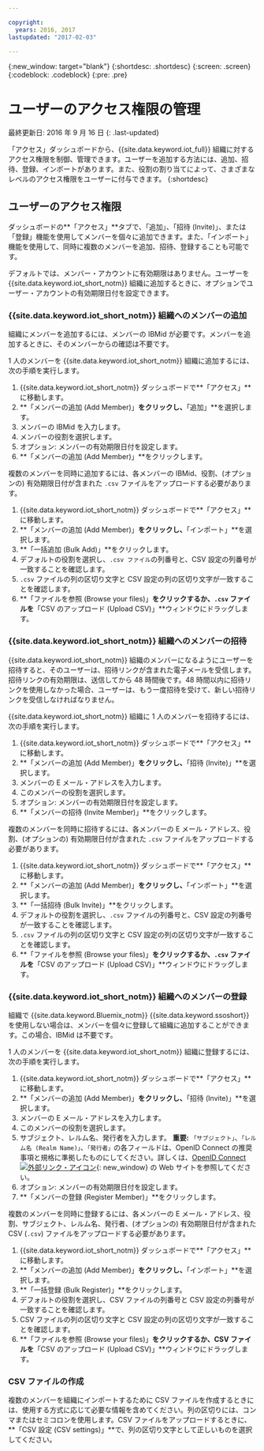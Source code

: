 ```yaml
---

copyright:
  years: 2016, 2017
lastupdated: "2017-02-03"

---
```


{:new_window: target="blank"}
{:shortdesc: .shortdesc}
{:screen: .screen}
{:codeblock: .codeblock}
{:pre: .pre}

# ユーザーのアクセス権限の管理
最終更新日: 2016 年 9 月 16 日
{: .last-updated}

「アクセス」ダッシュボードから、{{site.data.keyword.iot_full}} 組織に対するアクセス権限を制御、管理できます。ユーザーを追加する方法には、追加、招待、登録、インポートがあります。また、役割の割り当てによって、さまざまなレベルのアクセス権限をユーザーに付与できます。
{:shortdesc}

## ユーザーのアクセス権限

ダッシュボードの**「アクセス」**タブで、「追加」、「招待 (Invite)」、または「登録」機能を使用してメンバーを個々に追加できます。また、「インポート」機能を使用して、同時に複数のメンバーを追加、招待、登録することも可能です。

デフォルトでは、メンバー・アカウントに有効期限はありません。ユーザーを {{site.data.keyword.iot_short_notm}} 組織に追加するときに、オプションでユーザー・アカウントの有効期限日付を設定できます。

### {{site.data.keyword.iot_short_notm}} 組織へのメンバーの追加

組織にメンバーを追加するには、メンバーの IBMid が必要です。メンバーを追加するときに、そのメンバーからの確認は不要です。

1 人のメンバーを {{site.data.keyword.iot_short_notm}} 組織に追加するには、次の手順を実行します。
1. {{site.data.keyword.iot_short_notm}} ダッシュボードで**「アクセス」**に移動します。
2. **「メンバーの追加 (Add Member)」**をクリックし、**「追加」**を選択します。
3. メンバーの IBMid を入力します。
4. メンバーの役割を選択します。
5. オプション: メンバーの有効期限日付を設定します。
6. **「メンバーの追加 (Add Member)」**をクリックします。

複数のメンバーを同時に追加するには、各メンバーの IBMid、役割、(オプションの) 有効期限日付が含まれた `.csv` ファイルをアップロードする必要があります。
1. {{site.data.keyword.iot_short_notm}} ダッシュボードで**「アクセス」**に移動します。
2. **「メンバーの追加 (Add Member)」**をクリックし、**「インポート」**を選択します。
3. **「一括追加 (Bulk Add)」**をクリックします。
4. デフォルトの役割を選択し、`.csv ファイル`の列番号と、CSV 設定の列番号が一致することを確認します。
5. `.csv` ファイルの列の区切り文字と CSV 設定の列の区切り文字が一致することを確認します。
6. **「ファイルを参照 (Browse your files)」**をクリックするか、`.csv` ファイルを**「CSV のアップロード (Upload CSV)」**ウィンドウにドラッグします。

### {{site.data.keyword.iot_short_notm}} 組織へのメンバーの招待

{{site.data.keyword.iot_short_notm}} 組織のメンバーになるようにユーザーを招待すると、そのユーザーは、招待リンクが含まれた電子メールを受信します。招待リンクの有効期限は、送信してから 48 時間後です。48 時間以内に招待リンクを使用しなかった場合、ユーザーは、もう一度招待を受けて、新しい招待リンクを受信しなければなりません。

{{site.data.keyword.iot_short_notm}} 組織に 1 人のメンバーを招待するには、次の手順を実行します。
1. {{site.data.keyword.iot_short_notm}} ダッシュボードで**「アクセス」**に移動します。
2. **「メンバーの追加 (Add Member)」**をクリックし、**「招待 (Invite)」**を選択します。
3. メンバーの E メール・アドレスを入力します。
4. このメンバーの役割を選択します。
5. オプション: メンバーの有効期限日付を設定します。
6. **「メンバーの招待 (Invite Member)」**をクリックします。

複数のメンバーを同時に招待するには、各メンバーの E メール・アドレス、役割、(オプションの) 有効期限日付が含まれた `.csv` ファイルをアップロードする必要があります。
1. {{site.data.keyword.iot_short_notm}} ダッシュボードで**「アクセス」**に移動します。
2. **「メンバーの追加 (Add Member)」**をクリックし、**「インポート」**を選択します。
3. **「一括招待 (Bulk Invite)」**をクリックします。
4. デフォルトの役割を選択し、`.csv` ファイルの列番号と、CSV 設定の列番号が一致することを確認します。
5. `.csv` ファイルの列の区切り文字と CSV 設定の列の区切り文字が一致することを確認します。
6. **「ファイルを参照 (Browse your files)」**をクリックするか、`.csv` ファイルを**「CSV のアップロード (Upload CSV)」**ウィンドウにドラッグします。

### {{site.data.keyword.iot_short_notm}} 組織へのメンバーの登録

組織で {{site.data.keyword.Bluemix_notm}} {{site.data.keyword.ssoshort}} を使用しない場合は、メンバーを個々に登録して組織に追加することができます。この場合、IBMid は不要です。

1 人のメンバーを {{site.data.keyword.iot_short_notm}} 組織に登録するには、次の手順を実行します。
1. {{site.data.keyword.iot_short_notm}} ダッシュボードで**「アクセス」**に移動します。
2. **「メンバーの追加 (Add Member)」**をクリックし、**「招待 (Invite)」**を選択します。
3. メンバーの E メール・アドレスを入力します。
4. このメンバーの役割を選択します。
5. サブジェクト、レルム名、発行者を入力します。
   **重要:** `「サブジェクト」`、`「レルム名 (Realm Name)」`、`「発行者」`の各フィールドは、OpenID Connect の推奨事項と規格に準拠したものにしてください。詳しくは、[OpenID Connect ![外部リンク・アイコン](../../icons/launch-glyph.svg "External link icon")](http://openid.net/connect/ "External link icon"){: new_window} の Web サイトを参照してください。
6. オプション: メンバーの有効期限日付を設定します。
7. **「メンバーの登録 (Register Member)」**をクリックします。

複数のメンバーを同時に登録するには、各メンバーの E メール・アドレス、役割、サブジェクト、レルム名、発行者、(オプションの) 有効期限日付が含まれた CSV (`.csv`) ファイルをアップロードする必要があります。
1. {{site.data.keyword.iot_short_notm}} ダッシュボードで**「アクセス」**に移動します。
2. **「メンバーの追加 (Add Member)」**をクリックし、**「インポート」**を選択します。
3. **「一括登録 (Bulk Register)」**をクリックします。
4. デフォルトの役割を選択し、CSV ファイルの列番号と CSV 設定の列番号が一致することを確認します。
5. CSV ファイルの列の区切り文字と CSV 設定の列の区切り文字が一致することを確認します。
6. **「ファイルを参照 (Browse your files)」**をクリックするか、CSV ファイルを**「CSV のアップロード (Upload CSV)」**ウィンドウにドラッグします。

### CSV ファイルの作成

複数のメンバーを組織にインポートするために CSV ファイルを作成するときには、使用する方式に応じて必要な情報を含めてください。列の区切りには、コンマまたはセミコロンを使用します。CSV ファイルをアップロードするときに、**「CSV 設定 (CSV settings)」**で、列の区切り文字として正しいものを選択してください。
